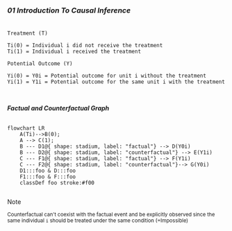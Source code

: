 ### _01 Introduction To Causal Inference_</br></br>

`Treatment (T)`
```
Ti(0) = Individual i did not receive the treatment
Ti(1) = Individual i received the treatment
```

`Potential Outcome (Y)`
```
Yi(0) = Y0i = Potential outcome for unit i without the treatment
Yi(1) = Y1i = Potential outcome for the same unit i with the treatment
```
</br>

***Factual and Counterfactual Graph***</br></br>

```mermaid
flowchart LR
    A(Ti)-->B(0);
    A --> C(1);
    B --- D1@{ shape: stadium, label: "factual"} --> D(Y0i)
    B --- D2@{ shape: stadium, label: "counterfactual"} --> E(Y1i)
    C --- F1@{ shape: stadium, label: "factual"} --> F(Y1i)
    C --- F2@{ shape: stadium, label: "counterfactual"}--> G(Y0i)
    D1:::foo & D:::foo
    F1:::foo & F:::foo
    classDef foo stroke:#f00
    
```
>[!Note]
><sup>Counterfactual can't coexist with the factual event and be explicitly observed since the same individual `i` should be treated under the same condition (=Impossible)</sup>
